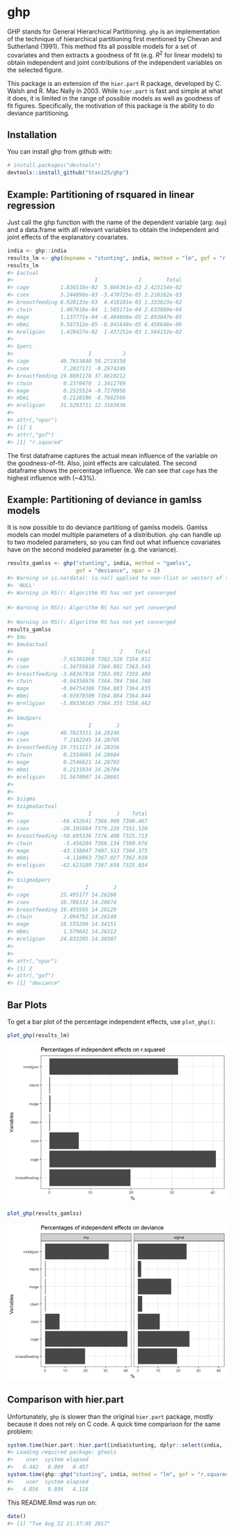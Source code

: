 
<!-- README.md is generated from README.Rmd. Please edit that file -->
ghp
===

GHP stands for General Hierarchical Partitioning. `ghp` is an implementation of the technique of hierarchical partitioning first mentioned by Chevan and Sutherland (1991). This method fits all possible models for a set of covariates and then extracts a goodness of fit (e.g. *R*<sup>2</sup> for linear models) to obtain independent and joint contributions of the independent variables on the selected figure.

This package is an extension of the `hier.part` R package, developed by C. Walsh and R. Mac Nally in 2003. While `hier.part` is fast and simple at what it does, it is limited in the range of possible models as well as goodness of fit figures. Specifically, the motivation of this package is the ability to do deviance partitioning.

Installation
------------

You can install ghp from github with:

``` r
# install.packages("devtools")
devtools::install_github("Stan125/ghp")
```

Example: Partitioning of rsquared in linear regression
------------------------------------------------------

Just call the ghp function with the name of the dependent variable (arg: `dep`) and a data.frame with all relevant variables to obtain the independent and joint effects of the explanatory covariates.

``` r
india <- ghp::india
results_lm <- ghp(depname = "stunting", india, method = "lm", gof = "r.squared")
results_lm
#> $actual
#>                          I             J        Total
#> cage          1.836518e-02  5.866361e-03 2.423154e-02
#> csex          3.244890e-03 -3.470725e-05 3.210182e-03
#> breastfeeding 8.920133e-03  4.418101e-03 1.333823e-02
#> ctwin         1.067918e-04  1.565171e-04 2.633089e-04
#> mage          1.137771e-04 -8.484668e-05 2.893047e-05
#> mbmi          9.587312e-05 -8.941648e-05 6.456648e-06
#> mreligion     1.420427e-02  1.437252e-03 1.564152e-02
#> 
#> $perc
#>                        I          J
#> cage          40.7653840 50.2719150
#> csex           7.2027171 -0.2974246
#> breastfeeding 19.8001178 37.8610212
#> ctwin          0.2370470  1.3412769
#> mage           0.2525524 -0.7270956
#> mbmi           0.2128106 -0.7662566
#> mreligion     31.5293711 12.3165636
#> 
#> attr(,"npar")
#> [1] 1
#> attr(,"gof")
#> [1] "r.squared"
```

The first dataframe captures the actual mean influence of the variable on the goodness-of-fit. Also, joint effects are calculated. The second dataframe shows the percentage influence. We can see that `cage` has the highest influence with (~43%).

Example: Partitioning of deviance in gamlss models
--------------------------------------------------

It is now possible to do deviance partitiong of gamlss models. Gamlss models can model multiple parameters of a distribution. `ghp` can handle up to two modeled parameters, so you can find out what influence covariates have on the second modeled parameter (e.g. the variance).

``` r
results_gamlss <- ghp("stunting", india, method = "gamlss", 
                      gof = "deviance", npar = 2)
#> Warning in is.na(data): is.na() applied to non-(list or vector) of type
#> 'NULL'
#> Warning in RS(): Algorithm RS has not yet converged

#> Warning in RS(): Algorithm RS has not yet converged

#> Warning in RS(): Algorithm RS has not yet converged
results_gamlss
#> $mu
#> $mu$actual
#>                         I        J    Total
#> cage          -7.61381060 7362.526 7354.912
#> csex          -1.34759816 7364.892 7363.545
#> breastfeeding -3.68367916 7363.092 7359.409
#> ctwin         -0.04358676 7364.784 7364.740
#> mage          -0.04754386 7364.883 7364.835
#> mbmi          -0.03978509 7364.884 7364.844
#> mreligion     -5.89338185 7364.355 7358.462
#> 
#> $mu$perc
#>                        I        J
#> cage          40.7823311 14.28246
#> csex           7.2182245 14.28705
#> breastfeeding 19.7311217 14.28356
#> ctwin          0.2334665 14.28684
#> mage           0.2546621 14.28703
#> mbmi           0.2131034 14.28704
#> mreligion     31.5670907 14.28601
#> 
#> 
#> $sigma
#> $sigma$actual
#>                        I        J    Total
#> cage          -66.432641 7366.900 7300.467
#> csex          -28.105884 7379.226 7351.120
#> breastfeeding -50.695336 7376.408 7325.713
#> ctwin          -5.458284 7366.134 7360.676
#> mage          -43.138047 7407.513 7364.375
#> mbmi           -4.116063 7367.027 7362.910
#> mreligion     -62.623189 7387.658 7325.034
#> 
#> $sigma$perc
#>                       I        J
#> cage          25.495177 14.26288
#> csex          10.786332 14.28674
#> breastfeeding 19.455595 14.28129
#> ctwin          2.094752 14.26140
#> mage          16.555298 14.34151
#> mbmi           1.579641 14.26312
#> mreligion     24.033205 14.30307
#> 
#> 
#> attr(,"npar")
#> [1] 2
#> attr(,"gof")
#> [1] "deviance"
```

Bar Plots
---------

To get a bar plot of the percentage independent effects, use `plot_ghp()`:

``` r
plot_ghp(results_lm)
```

![](figures/barplot-1.png)

``` r
plot_ghp(results_gamlss)
```

![](figures/barplot-2.png)

Comparison with hier.part
-------------------------

Unfortunately, `ghp` is slower than the original `hier.part` package, mostly because it does not rely on C code. A quick time comparison for the same problem:

``` r
system.time(hier.part::hier.part(india$stunting, dplyr::select(india, -stunting), gof = "Rsqu", barplot = FALSE))
#> Loading required package: gtools
#>    user  system elapsed 
#>   0.442   0.009   0.457
system.time(ghp::ghp("stunting", india, method = "lm", gof = "r.squared"))
#>    user  system elapsed 
#>   4.056   0.036   4.118
```

This README.Rmd was run on:

``` r
date()
#> [1] "Tue Aug 22 21:37:05 2017"
```
